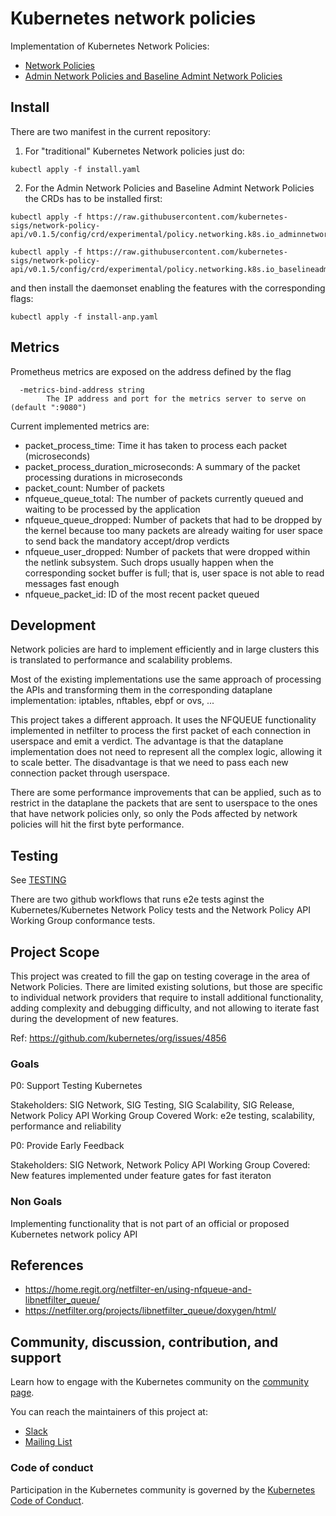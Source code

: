 # Kubernetes network policies

Implementation of Kubernetes Network Policies:
- [Network Policies](https://kubernetes.io/docs/concepts/services-networking/network-policies/)
- [Admin Network Policies and Baseline Admint Network Policies](https://network-policy-api.sigs.k8s.io/)

## Install

There are two manifest in the current repository:

1. For "traditional" Kubernetes Network policies just do:

```
kubectl apply -f install.yaml
```

2. For the Admin Network Policies and Baseline Admint Network Policies the CRDs has to be installed first:
```
kubectl apply -f https://raw.githubusercontent.com/kubernetes-sigs/network-policy-api/v0.1.5/config/crd/experimental/policy.networking.k8s.io_adminnetworkpolicies.yaml

kubectl apply -f https://raw.githubusercontent.com/kubernetes-sigs/network-policy-api/v0.1.5/config/crd/experimental/policy.networking.k8s.io_baselineadminnetworkpolicies.yaml
```

and then install the daemonset enabling the features with the corresponding flags:

```
kubectl apply -f install-anp.yaml
```

## Metrics

Prometheus metrics are exposed on the address defined by the flag

```
  -metrics-bind-address string
        The IP address and port for the metrics server to serve on (default ":9080")
```

Current implemented metrics are:

* packet_process_time: Time it has taken to process each packet (microseconds)
* packet_process_duration_microseconds: A summary of the packet processing durations in microseconds
* packet_count: Number of packets
* nfqueue_queue_total: The number of packets currently queued and waiting to be processed by the application
* nfqueue_queue_dropped: Number of packets that had to be dropped by the kernel because too many packets are already waiting for user space to send back the mandatory accept/drop verdicts
* nfqueue_user_dropped: Number of packets that were dropped within the netlink subsystem. Such drops usually happen when the corresponding socket buffer is full; that is, user space is not able to read messages fast enough
* nfqueue_packet_id: ID of the most recent packet queued

## Development

Network policies are hard to implement efficiently and in large clusters this is translated to performance and scalability problems.

Most of the existing implementations use the same approach of processing the APIs and transforming them in the corresponding dataplane implementation: iptables, nftables, ebpf or ovs, ...

This project takes a different approach. It uses the NFQUEUE functionality implemented in netfilter to process the first packet of each connection in userspace and emit a verdict. The advantage is that the dataplane implementation does not need to represent all the complex logic, allowing it to scale better. The disadvantage is that we need to pass each new connection packet through userspace.

There are some performance improvements that can be applied, such as to restrict in the dataplane the packets that are sent to userspace to the ones that have network policies only, so only
the Pods affected by network policies will hit the first byte performance.

## Testing

See [TESTING](docs/testing/README.md) 

There are two github workflows that runs e2e tests aginst the Kubernetes/Kubernetes Network Policy tests and the Network Policy API Working Group conformance tests.

## Project Scope

This project was created to fill the gap on testing coverage in the area of Network Policies.
There are limited existing solutions, but those are specific to individual network providers that require to install additional functionality, adding complexity and debugging difficulty, and not allowing to iterate fast during the development of new features.

Ref: https://github.com/kubernetes/org/issues/4856

### Goals

P0: Support Testing Kubernetes

Stakeholders: SIG Network, SIG Testing, SIG Scalability, SIG Release, Network Policy API Working Group
Covered Work: e2e testing, scalability, performance and reliability

P0: Provide Early Feedback

Stakeholders: SIG Network, Network Policy API Working Group
Covered: New features implemented under feature gates for fast iteraton

### Non Goals

Implementing functionality that is not part of an official or proposed Kubernetes network policy API

## References

* https://home.regit.org/netfilter-en/using-nfqueue-and-libnetfilter_queue/
* https://netfilter.org/projects/libnetfilter_queue/doxygen/html/


## Community, discussion, contribution, and support

Learn how to engage with the Kubernetes community on the [community page](http://kubernetes.io/community/).

You can reach the maintainers of this project at:

- [Slack](https://kubernetes.slack.com/messages/sig-network)
- [Mailing List](https://groups.google.com/g/kubernetes-sig-network)

### Code of conduct

Participation in the Kubernetes community is governed by the [Kubernetes Code of Conduct](code-of-conduct.md).

[owners]: https://git.k8s.io/community/contributors/guide/owners.md
[Creative Commons 4.0]: https://git.k8s.io/website/LICENSE
